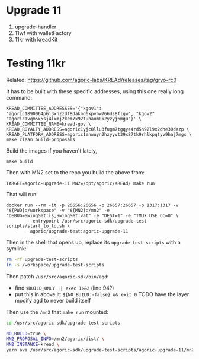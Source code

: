 # Upgrade 11

1. upgrade-handler
2. 11wf with walletFactory
3. 11kr with kreadKit

# Testing 11kr

Related: https://github.com/agoric-labs/KREAd/releases/tag/gryo-rc0

It has to be built with these specific addresses, using this one really long command:
```
KREAD_COMMITTEE_ADDRESSES='{"kgov1": "agoric1890064p6j3xhzzdf8daknd6kpvhw766ds8flgw", "kgov2": "agoric1vqm5x5sj4lxmj2kem7x92tuhaum0k2yzyj6mgu"}' \
KREAD_COMMITTEE_NAME=kread-gov \
KREAD_ROYALTY_ADDRESS=agoric1yjc8llu3fugm7tgqye4rd5n92l9x2dhe30dazp \
KREAD_PLATFORM_ADDRESS=agoric1enwuyn2hzyyvt39x87tk9rhlkpqtyv9haj7mgs \
make clean build-proposals
```

Build the images if you haven't lately,
```
make build
```


Then with MN2 set to the repo you build the above from:
```
TARGET=agoric-upgrade-11 MN2=/opt/agoric/KREAd/ make run
```

That will run:
```
docker run --rm -it -p 26656:26656 -p 26657:26657 -p 1317:1317 -v "${PWD}:/workspace" -v "${MN2}:/mn2" -e "DEBUG=SwingSet:ls,SwingSet:vat" -e "DEST=1" -e "TMUX_USE_CC=0" \
        --entrypoint /usr/src/agoric-sdk/upgrade-test-scripts/start_to_to.sh \
         agoric/upgrade-test:agoric-upgrade-11
```

Then in the shell that opens up, replace its `upgrade-test-scripts` with a symlink:
```sh
rm -rf upgrade-test-scripts
ln -s /workspace/upgrade-test-scripts
```

Then patch `/usr/src/agoric-sdk/bin/agd`:
- find `$BUILD_ONLY || exec 1>&2` (line 94?)
- put this in above it: `${NO_BUILD:-false} && exit 0`
TODO have the layer modify agd to never build itself

Then use the `/mn2` that `make run` mounted:
```sh
cd /usr/src/agoric-sdk/upgrade-test-scripts

NO_BUILD=true \
MN2_PROPOSAL_INFO=/mn2/agoric/dist/ \
MN2_INSTANCE=kread \
yarn ava /usr/src/agoric-sdk/upgrade-test-scripts/agoric-upgrade-11/mn2-start.test.js
```
